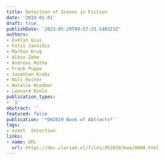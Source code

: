 ```yaml
---
title: Detection of Scenes in Fiction
date: '2019-01-01'
draft: true
publishDate: '2023-05-29T09:57:33.548323Z'
authors:
- Evelyn Gius
- Fotis Jannidis
- Markus Krug
- Albin Zehe
- Andreas Hotho
- Frank Puppe
- Jonathan Krebs
- Nils Reiter
- Natalie Wiedmer
- Leonard Konle
publication_types:
- '1'
abstract: ''
featured: false
publication: '*DH2019 Book of Abtracts*'
tags:
- event  detection
links:
- name: URL
  url: https://dev.clariah.nl/files/dh2019/boa/0608.html
---
```


